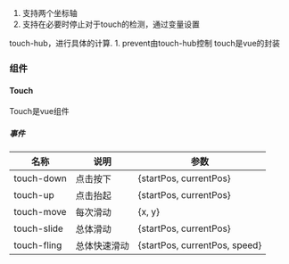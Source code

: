 1. 支持两个坐标轴
2. 支持在必要时停止对于touch的检测，通过变量设置

touch-hub，进行具体的计算. 1. prevent由touch-hub控制
touch是vue的封装

### 组件

#### Touch

Touch是vue组件

##### 事件

|名称|说明|参数|
|---|---|---|
|touch-down|点击按下|\{startPos, currentPos\}|
|touch-up|点击抬起|\{startPos, currentPos\}|
|touch-move|每次滑动|\{x, y\}|
|touch-slide|总体滑动|\{startPos, currentPos\}|
|touch-fling|总体快速滑动|\{startPos, currentPos, speed\}|